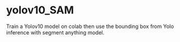 # yolov10_SAM
Train a Yolov10 model on colab then use the bounding box from Yolo inference with segment anything model.
